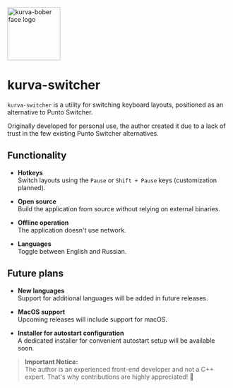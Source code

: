 ﻿<img src="kurva.ico" alt="kurva-bober face logo" height="120">

# kurva-switcher

`kurva-switcher` is a utility for switching keyboard layouts, positioned as an alternative to Punto Switcher.

Originally developed for personal use, the author created it due to a lack of trust in the few existing Punto Switcher alternatives.

## Functionality

- **Hotkeys**  
  Switch layouts using the `Pause` or `Shift + Pause` keys (customization planned).

- **Open source**  
  Build the application from source without relying on external binaries.

- **Offline operation**  
  The application doesn't use network.

- **Languages**  
  Toggle between English and Russian.

## Future plans

- **New languages**  
  Support for additional languages will be added in future releases.

- **MacOS support**  
  Upcoming releases will include support for macOS.

- **Installer for autostart configuration**  
  A dedicated installer for convenient autostart setup will be available soon.

> **Important Notice:**  
> The author is an experienced front-end developer and not a C++ expert. That's why contributions are highly appreciated! 🐸
